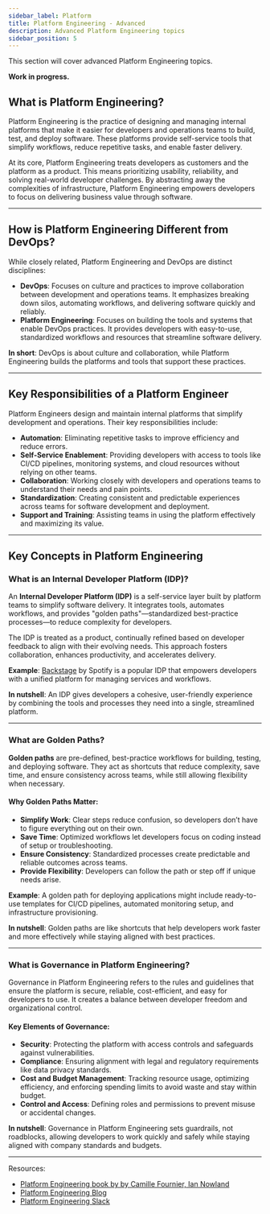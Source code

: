 ```yaml
---
sidebar_label: Platform
title: Platform Engineering - Advanced
description: Advanced Platform Engineering topics
sidebar_position: 5
---
```


This section will cover advanced Platform Engineering topics.

**Work in progress.**


## What is Platform Engineering?

Platform Engineering is the practice of designing and managing internal platforms that make it easier for developers and operations teams to build, test, and deploy software. These platforms provide self-service tools that simplify workflows, reduce repetitive tasks, and enable faster delivery.

At its core, Platform Engineering treats developers as customers and the platform as a product. This means prioritizing usability, reliability, and solving real-world developer challenges. By abstracting away the complexities of infrastructure, Platform Engineering empowers developers to focus on delivering business value through software.

---

## How is Platform Engineering Different from DevOps?

While closely related, Platform Engineering and DevOps are distinct disciplines:

- **DevOps**: Focuses on culture and practices to improve collaboration between development and operations teams. It emphasizes breaking down silos, automating workflows, and delivering software quickly and reliably.
- **Platform Engineering**: Focuses on building the tools and systems that enable DevOps practices. It provides developers with easy-to-use, standardized workflows and resources that streamline software delivery.

**In short**: DevOps is about culture and collaboration, while Platform Engineering builds the platforms and tools that support these practices.

---

## Key Responsibilities of a Platform Engineer

Platform Engineers design and maintain internal platforms that simplify development and operations. Their key responsibilities include:

- **Automation**: Eliminating repetitive tasks to improve efficiency and reduce errors.
- **Self-Service Enablement**: Providing developers with access to tools like CI/CD pipelines, monitoring systems, and cloud resources without relying on other teams.
- **Collaboration**: Working closely with developers and operations teams to understand their needs and pain points.
- **Standardization**: Creating consistent and predictable experiences across teams for software development and deployment.
- **Support and Training**: Assisting teams in using the platform effectively and maximizing its value.

---

## Key Concepts in Platform Engineering

### What is an Internal Developer Platform (IDP)?

An **Internal Developer Platform (IDP)** is a self-service layer built by platform teams to simplify software delivery. It integrates tools, automates workflows, and provides "golden paths"—standardized best-practice processes—to reduce complexity for developers.

The IDP is treated as a product, continually refined based on developer feedback to align with their evolving needs. This approach fosters collaboration, enhances productivity, and accelerates delivery.

**Example**: [Backstage](https://backstage.io/) by Spotify is a popular IDP that empowers developers with a unified platform for managing services and workflows.

**In nutshell**: An IDP gives developers a cohesive, user-friendly experience by combining the tools and processes they need into a single, streamlined platform.

---

### What are Golden Paths?

**Golden paths** are pre-defined, best-practice workflows for building, testing, and deploying software. They act as shortcuts that reduce complexity, save time, and ensure consistency across teams, while still allowing flexibility when necessary.

#### Why Golden Paths Matter:
- **Simplify Work**: Clear steps reduce confusion, so developers don’t have to figure everything out on their own.
- **Save Time**: Optimized workflows let developers focus on coding instead of setup or troubleshooting.
- **Ensure Consistency**: Standardized processes create predictable and reliable outcomes across teams.
- **Provide Flexibility**: Developers can follow the path or step off if unique needs arise.

**Example**: A golden path for deploying applications might include ready-to-use templates for CI/CD pipelines, automated monitoring setup, and infrastructure provisioning.

**In nutshell**: Golden paths are like shortcuts that help developers work faster and more effectively while staying aligned with best practices.

---

### What is Governance in Platform Engineering?

Governance in Platform Engineering refers to the rules and guidelines that ensure the platform is secure, reliable, cost-efficient, and easy for developers to use. It creates a balance between developer freedom and organizational control.

#### Key Elements of Governance:
- **Security**: Protecting the platform with access controls and safeguards against vulnerabilities.
- **Compliance**: Ensuring alignment with legal and regulatory requirements like data privacy standards.
- **Cost and Budget Management**: Tracking resource usage, optimizing efficiency, and enforcing spending limits to avoid waste and stay within budget.
- **Control and Access**: Defining roles and permissions to prevent misuse or accidental changes.

**In nutshell**: Governance in Platform Engineering sets guardrails, not roadblocks, allowing developers to work quickly and safely while staying aligned with company standards and budgets.


---

Resources:

 - [Platform Engineering book by by Camille Fournier, Ian Nowland](https://www.oreilly.com/library/view/platform-engineering/9781098153632/)
 - [Platform Engineering Blog](https://humanitec.com/blog)
 - [Platform Engineering Slack](https://platformengin-b0m7058.slack.com/join/shared_invite/zt-2gsxsc5hj-GbmJJNyyB2dqxhhGM6vjZw#/shared-invite/email)